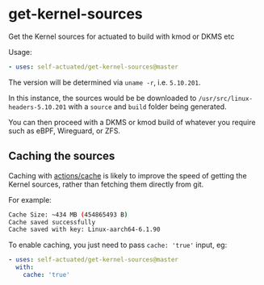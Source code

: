 # get-kernel-sources
Get the Kernel sources for actuated to build with kmod or DKMS etc

Usage:

```yaml
- uses: self-actuated/get-kernel-sources@master
```

The version will be determined via `uname -r`, i.e. `5.10.201`.

In this instance, the sources would be be downloaded to `/usr/src/linux-headers-5.10.201` with a `source` and `build` folder being generated.

You can then proceed with a DKMS or kmod build of whatever you require such as eBPF, Wireguard, or ZFS.

## Caching the sources

Caching with [actions/cache](https://github.com/actions/cache) is likely to improve the speed of getting the Kernel sources, rather than fetching them directly from git.

For example:

```bash
Cache Size: ~434 MB (454865493 B)
Cache saved successfully
Cache saved with key: Linux-aarch64-6.1.90
```

To enable caching, you just need to pass `cache: 'true'` input, eg:
```yaml
- uses: self-actuated/get-kernel-sources@master
  with:
    cache: 'true'
```


